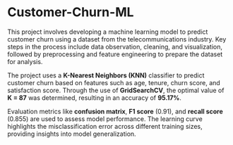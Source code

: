# Customer-Churn-ML
This project involves developing a machine learning model to predict customer churn using a dataset from the telecommunications industry. Key steps in the process include data observation, cleaning, and visualization, followed by preprocessing and feature engineering to prepare the dataset for analysis. 

The project uses a **K-Nearest Neighbors (KNN)** classifier to predict customer churn based on features such as age, tenure, churn score, and satisfaction score. Through the use of **GridSearchCV**, the optimal value of **K = 87** was determined, resulting in an accuracy of **95.17%**. 

Evaluation metrics like **confusion matrix**, **F1 score** (0.91), and **recall score** (0.855) are used to assess model performance. The learning curve highlights the misclassification error across different training sizes, providing insights into model generalization.
